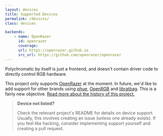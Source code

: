 ```yaml
---
layout: devices
title: Supported Devices
permalink: /devices/
class: devices

backends:
    - name: OpenRazer
      id: openrazer
      coverage:
      url: https://openrazer.github.io
      src_url: https://github.com/openrazer/openrazer
---
```


Polychromatic by itself is just a frontend, and doesn't contain driver code to
directly control RGB hardware.

This project only supports [OpenRazer] at the moment.
In future, we'd like to add support for other brands using [phue](https://github.com/polychromatic/polychromatic/issues/296),
[OpenRGB](https://github.com/polychromatic/polychromatic/issues/340) and
[libratbag](https://github.com/polychromatic/polychromatic/issues/339).
This is a fairly new objective. [Read more about the history of this project.](https://docs.polychromatic.app/history/)

[OpenRazer]: https://openrazer.github.io

> **Device not listed?**
>
> Check the relevant project's README for details on device support. Usually, this
> involves creating an issue (unless one already exists). If you feel like hacking,
> consider implementing support yourself and creating a pull request.
